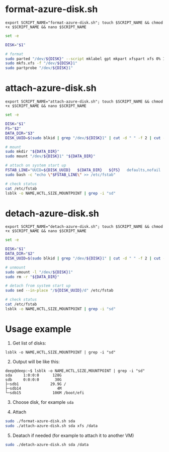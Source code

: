 # format-azure-disk.sh

```
export SCRIPT_NAME="format-azure-disk.sh"; touch $SCRIPT_NAME && chmod +x $SCRIPT_NAME && nano $SCRIPT_NAME
```

```sh
set -e

DISK="$1"

# format
sudo parted "/dev/${DISK}" --script mklabel gpt mkpart xfspart xfs 0% 100%
sudo mkfs.xfs -f "/dev/${DISK}1"
sudo partprobe "/dev/${DISK}1"
```

# attach-azure-disk.sh

```
export SCRIPT_NAME="attach-azure-disk.sh"; touch $SCRIPT_NAME && chmod +x $SCRIPT_NAME && nano $SCRIPT_NAME
```

```sh
set -e

DISK="$1"
FS="$2"
DATA_DIR="$3"
DISK_UUID=$(sudo blkid | grep "/dev/${DISK}1" | cut -d " " -f 2 | cut -d "\"" -f 2)

# mount
sudo mkdir "${DATA_DIR}"
sudo mount "/dev/${DISK}1" "${DATA_DIR}"

# attach on system start up
FSTAB_LINE="UUID=${DISK_UUID}   ${DATA_DIR}   ${FS}   defaults,nofail   1   2"
sudo bash -c "echo \"$FSTAB_LINE\" >> /etc/fstab"

# check status
cat /etc/fstab
lsblk -o NAME,HCTL,SIZE,MOUNTPOINT | grep -i "sd"
```

# detach-azure-disk.sh
```
export SCRIPT_NAME="detach-azure-disk.sh"; touch $SCRIPT_NAME && chmod +x $SCRIPT_NAME && nano $SCRIPT_NAME
```
```sh
set -e

DISK="$1"
DATA_DIR="$2"
DISK_UUID=$(sudo blkid | grep "/dev/${DISK}1" | cut -d " " -f 2 | cut -d "\"" -f 2)

# unmount
sudo umount -l "/dev/${DISK}1"
sudo rm -r "${DATA_DIR}"

# detach from system start up
sudo sed --in-place "/${DISK_UUID}/d" /etc/fstab

# check status
cat /etc/fstab
lsblk -o NAME,HCTL,SIZE,MOUNTPOINT | grep -i "sd"
```

# Usage example
1. Get list of disks:

```
lsblk -o NAME,HCTL,SIZE,MOUNTPOINT | grep -i "sd"
```

2. Output will be like this:

```
deep@deep:~$ lsblk -o NAME,HCTL,SIZE,MOUNTPOINT | grep -i "sd"
sda     1:0:0:0      128G 
sdb     0:0:0:0       30G 
├─sdb1              29.9G /
├─sdb14                4M 
└─sdb15              106M /boot/efi

```

3. Choose disk, for example `sda`

4. Attach

```sh
sudo ./format-azure-disk.sh sda
sudo ./attach-azure-disk.sh sda xfs /data
```

5. Deatach if needed (for example to attach it to another VM)

```sh
sudo ./detach-azure-disk.sh sda /data
```
